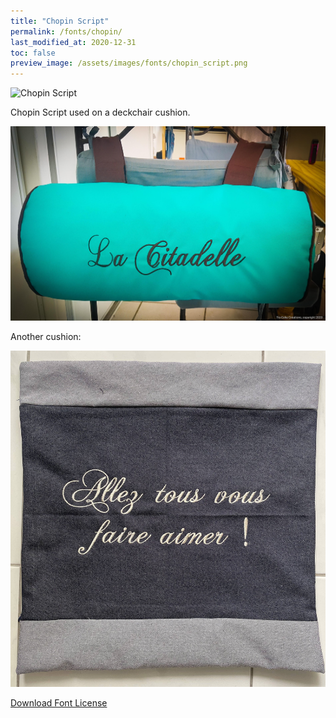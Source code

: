 ```yaml
---
title: "Chopin Script"
permalink: /fonts/chopin/
last_modified_at: 2020-12-31
toc: false
preview_image: /assets/images/fonts/chopin_script.png
---
```

![Chopin Script](/assets/images/fonts/chopin_script.png)

Chopin Script used on a deckchair cushion.

![Chopin Script_2](/assets/images/fonts/chopin2.jpg)

Another cushion:

![Chopin Script_3](/assets/images/fonts/chopin3.jpg)

[Download Font License](https://github.com/inkstitch/inkstitch/tree/main/fonts/chopin/LICENSE)
